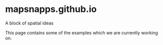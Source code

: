 mapsnapps.github.io
===================

A block of spatial ideas


This page contains some of the examples which we are currently working on. 
